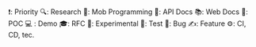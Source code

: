 ❗: Priority
🔍: Research
💪: Mob Programming
📖: API Docs
📚: Web Docs
🥼: POC
💻 : Demo
🎓: RFC
🧪: Experimental
🛂: Test
🐞: Bug
✍️: Feature
⚙️: CI, CD, tec.
